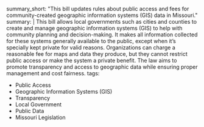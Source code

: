 summary_short: "This bill updates rules about public access and fees for community-created geographic information systems (GIS) data in Missouri."
summary: |
  This bill allows local governments such as cities and counties to create and manage geographic information systems (GIS) to help with community planning and decision-making. It makes all information collected for these systems generally available to the public, except when it’s specially kept private for valid reasons. Organizations can charge a reasonable fee for maps and data they produce, but they cannot restrict public access or make the system a private benefit. The law aims to promote transparency and access to geographic data while ensuring proper management and cost fairness.
tags:
  - Public Access
  - Geographic Information Systems (GIS)
  - Transparency
  - Local Government
  - Public Data
  - Missouri Legislation
